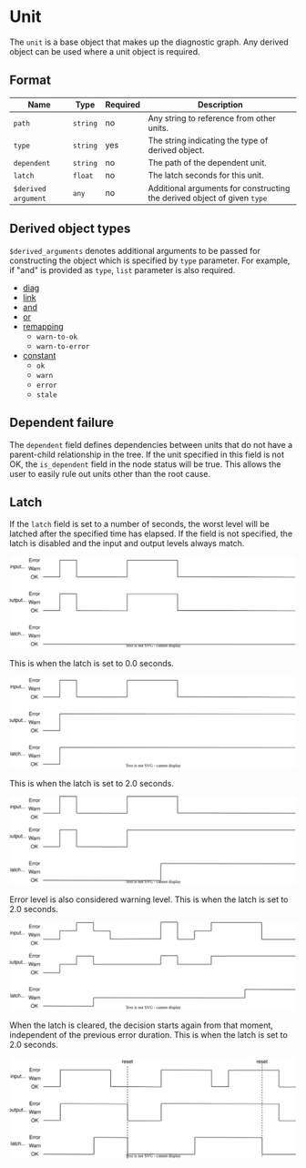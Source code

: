 # Unit

The `unit` is a base object that makes up the diagnostic graph.
Any derived object can be used where a unit object is required.

## Format

| Name                | Type     | Required | Description                                                              |
| ------------------- | -------- | -------- | ------------------------------------------------------------------------ |
| `path`              | `string` | no       | Any string to reference from other units.                                |
| `type`              | `string` | yes      | The string indicating the type of derived object.                        |
| `dependent`         | `string` | no       | The path of the dependent unit.                                          |
| `latch`             | `float`  | no       | The latch seconds for this unit.                                         |
| `$derived argument` | `any`    | no       | Additional arguments for constructing the derived object of given `type` |

## Derived object types

`$derived_arguments` denotes additional arguments to be passed for constructing the object which is specified by `type` parameter. For example, if "and" is provided as `type`, `list` parameter is also required.

- [diag](./unit/diag.md)
- [link](./unit/link.md)
- [and](./unit/and.md)
- [or](./unit/or.md)
- [remapping](./unit/remap.md)
  - `warn-to-ok`
  - `warn-to-error`
- [constant](./unit/const.md)
  - `ok`
  - `warn`
  - `error`
  - `stale`

## Dependent failure

The `dependent` field defines dependencies between units that do not have a parent-child relationship in the tree.
If the unit specified in this field is not OK, the `is_dependent` field in the node status will be true.
This allows the user to easily rule out units other than the root cause.

## Latch

If the `latch` field is set to a number of seconds, the worst level will be latched after the specified time has elapsed.
If the field is not specified, the latch is disabled and the input and output levels always match.

![latch-none](./images/latch-none.drawio.svg)

This is when the latch is set to 0.0 seconds.

![latch-0sec](./images/latch-0sec.drawio.svg)

This is when the latch is set to 2.0 seconds.

![latch-2sec](./images/latch-2sec.drawio.svg)

Error level is also considered warning level. This is when the latch is set to 2.0 seconds.

![latch-warn](./images/latch-warn.drawio.svg)

When the latch is cleared, the decision starts again from that moment, independent of the previous error duration. This is when the latch is set to 2.0 seconds.

![latch-reset](./images/latch-reset.drawio.svg)

